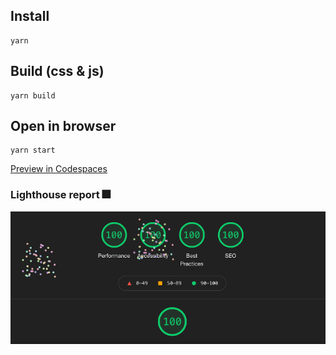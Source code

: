 ## Install

```
yarn
```

## Build (css & js)

```
yarn build
```

## Open in browser

```
yarn start
```

[Preview in Codespaces](https://alumbo-ideal-acorn-5v6r4w9j9pcv4gg-8080.preview.app.github.dev/)

### Lighthouse report 🎆

![Lighthouse report](various/lighthouse-report.png?raw=true)
